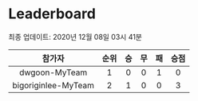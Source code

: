 # Leaderboard
최종 업데이트: 2020년 12월 08일 03시 41분




| 참가자 | 순위 | 승 | 무 | 패 | 승점 |
|:---:|:---:|:---:|:---:|:---:|:---:|
| dwgoon-MyTeam | 1 | 0 | 0 | 1 | 0 |
| bigoriginlee-MyTeam | 2 | 1 | 0 | 0 | 3 |